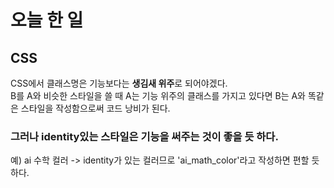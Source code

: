 # 오늘 한 일

## CSS
CSS에서 클래스명은 기능보다는 <b>생김새 위주</b>로 되어야겠다.<br/>
B를 A와 비슷한 스타일을 쓸 때
A는 기능 위주의 클래스를 가지고 있다면
B는 A와 똑같은 스타일을 작성함으로써 
코드 낭비가 된다.<br/>
### 그러나 identity있는 스타일은 기능을 써주는 것이 좋을 듯 하다. <br/>
예) ai 수학 컬러 -> identity가 있는 컬러므로 'ai_math_color'라고 작성하면 편할 듯하다.
